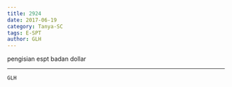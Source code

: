```yaml
---
title: 2924
date: 2017-06-19
category: Tanya-SC
tags: E-SPT
author: GLH
---
```


pengisian espt badan dollar

---



`GLH`
